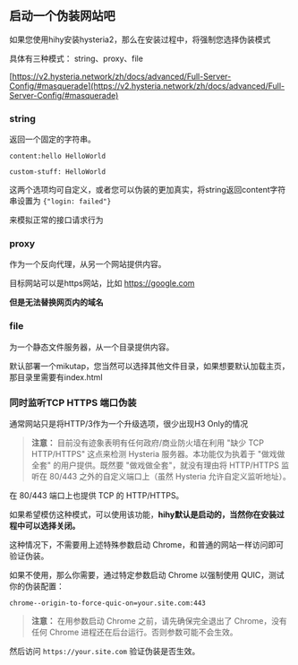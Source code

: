 ## 启动一个伪装网站吧

如果您使用hihy安装hysteria2，那么在安装过程中，将强制您选择伪装模式

具体有三种模式： string、proxy、file

[https://v2.hysteria.network/zh/docs/advanced/Full-Server-Config/#masquerade](https://v2.hysteria.network/zh/docs/advanced/Full-Server-Config/#masquerade)

### string

返回一个固定的字符串。

```
content:hello HelloWorld
```

```
custom-stuff: HelloWorld
```

这两个选项均可自定义，或者您可以伪装的更加真实，将string返回content字符串设置为 `{"login: failed"}`

来模拟正常的接口请求行为

### proxy

作为一个反向代理，从另一个网站提供内容。

目标网站可以是https网站，比如 https://google.com

**但是无法替换网页内的域名**

### file

为一个静态文件服务器，从一个目录提供内容。

默认部署一个mikutap，您当然可以选择其他文件目录，如果想要默认加载主页，那目录里需要有index.html


### 同时监听TCP HTTPS 端口伪装

通常网站只是将HTTP/3作为一个升级选项，很少出现H3 Only的情况

> **注意：** 目前没有迹象表明有任何政府/商业防火墙在利用 "缺少 TCP HTTP/HTTPS" 这点来检测
> Hysteria 服务器。本功能仅为执着于 "做戏做全套" 的用户提供。既然要 "做戏做全套"，就没有理由将 HTTP/HTTPS 监听在
> 80/443 之外的自定义端口上（虽然 Hysteria 允许自定义监听地址）。

在 80/443 端口上也提供 TCP 的 HTTP/HTTPS。

如果希望模仿这种模式，可以使用该功能，**hihy默认是启动的，当然你在安装过程中可以选择关闭。**

这种情况下，不需要用上述特殊参数启动 Chrome，和普通的网站一样访问即可验证伪装。

如果不使用，那么你需要，通过特定参数启动 Chrome 以强制使用 QUIC，测试你的伪装配置：

```
chrome--origin-to-force-quic-on=your.site.com:443
```

> **注意：** 在用参数启动 Chrome 之前，请先确保完全退出了 Chrome，没有任何 Chrome 进程还在后台运行。否则参数可能不会生效。

然后访问 `https://your.site.com` 验证伪装是否生效。
